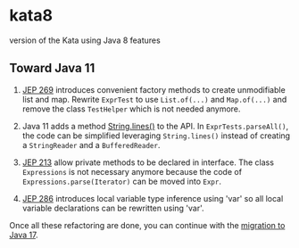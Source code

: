 # kata8
version of the Kata using Java 8 features

## Toward Java 11

1. [JEP 269](https://openjdk.java.net/jeps/269) introduces convenient factory methods to create
   unmodifiable list and map. Rewrite `ExprTest` to use `List.of(...)` and `Map.of(...)`
   and remove the class `TestHelper` which is not needed anymore.
   
2. Java 11 adds a method
   [String.lines()](https://docs.oracle.com/en/java/javase/17/docs/api/java.base/java/lang/String.html#lines())
   to the API.
   In `ExprTests.parseAll()`, the code can be simplified leveraging `String.lines()`
   instead of creating a `StringReader` and a `BufferedReader`.

3. [JEP 213](https://openjdk.java.net/jeps/213) allow private methods to be declared in interface.
   The class `Expressions` is not necessary anymore because the code of `Expressions.parse(Iterator)`
   can be moved into `Expr`.

4. [JEP 286](https://openjdk.java.net/jeps/286) introduces local variable type inference using 'var' so
   all local variable declarations can be rewritten using 'var'.

Once all these refactoring are done, you can continue with the [migration to Java 17](../kata17/README.md).
